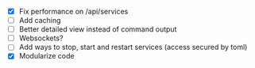 - [x] Fix performance on /api/services
- [ ] Add caching
- [ ] Better detailed view instead of command output
- [ ] Websockets?
- [ ] Add ways to stop, start and restart services (access secured by toml)
- [x] Modularize code
